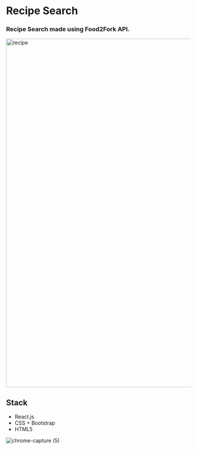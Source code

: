 # Recipe Search
### Recipe Search made using Food2Fork API.
<img width="949" alt="recipe" src="https://user-images.githubusercontent.com/50359290/68472038-e7895400-021f-11ea-93f4-b16b716fe781.PNG">

## Stack
- React.js
- CSS + Bootstrap
- HTML5

![chrome-capture (5)](https://user-images.githubusercontent.com/50359290/68433782-ad846780-01b7-11ea-98db-a81c95875061.gif)


